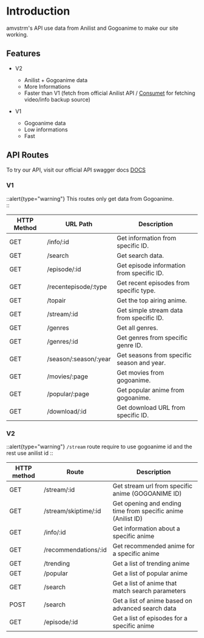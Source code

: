 # Introduction

amvstrm's API use data from Anilist and Gogoanime to make our site working.

## Features

- V2

  - Anilist + Gogoanime data
  - More Informations
  - Faster than V1 (fetch from official Anilist API / [Consumet](https://github.com/consumet/consumet.ts) for fetching video/info backup source)

- V1
  - Gogoanime data
  - Low informations
  - Fast

## API Routes

To try our API, visit our official API swagger docs [DOCS](https://docsapi-amvstrm.pages.dev/)

### V1

::alert{type="warning"}
This routes only get data from Gogoanime.  
::

| HTTP Method | URL Path              | Description                                |
| ----------- | --------------------- | ------------------------------------------ |
| GET         | /info/:id             | Get information from specific ID.          |
| GET         | /search               | Get search data.                           |
| GET         | /episode/:id          | Get episode information from specific ID.  |
| GET         | /recentepisode/:type  | Get recent episodes from specific type.    |
| GET         | /topair               | Get the top airing anime.                  |
| GET         | /stream/:id           | Get simple stream data from specific ID.   |
| GET         | /genres               | Get all genres.                            |
| GET         | /genres/:id           | Get genres from specific genre ID.         |
| GET         | /season/:season/:year | Get seasons from specific season and year. |
| GET         | /movies/:page         | Get movies from gogoanime.                 |
| GET         | /popular/:page        | Get popular anime from gogoanime.          |
| GET         | /download/:id         | Get download URL from specific ID.         |

### V2

::alert{type="warning"}
`/stream` route require to use gogoanime id and the rest use anilist id
::

| HTTP method | Route                | Description                                                  |
| ----------- | -------------------- | ------------------------------------------------------------ |
| GET         | /stream/:id          | Get stream url from specific anime (GOGOANIME ID)            |
| GET         | /stream/skiptime/:id | Get opening and ending time from specific anime (Anilist ID) |
| GET         | /info/:id            | Get information about a specific anime                       |
| GET         | /recommendations/:id | Get recommended anime for a specific anime                   |
| GET         | /trending            | Get a list of trending anime                                 |
| GET         | /popular             | Get a list of popular anime                                  |
| GET         | /search              | Get a list of anime that match search parameters             |
| POST        | /search              | Get a list of anime based on advanced search data            |
| GET         | /episode/:id         | Get a list of episodes for a specific anime                  |

